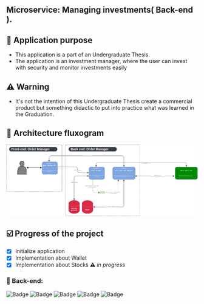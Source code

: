 ## Microservice: Managing investments( Back-end ).

## :pushpin: Application purpose

- This application is a part of an Undergraduate Thesis.
- The application is an investment manager, where the user can invest with security and monitor investments easily

## :warning: Warning

- It's not the intention of this Undergraduate Thesis create a commercial product but something didactic
  to put into practice what was learned in the Graduation.

## :wrench: Architecture fluxogram

![diagram-image](arch-diagram.png)

## :ballot_box_with_check: Progress of the project

- [x] Initialize application
- [x] Implementation about Wallet 
- [x] Implementation about Stocks ⚠ _in progress_

### :robot: Back-end:

![Badge](https://img.shields.io/badge/Spring_Boot--%236DB33F?style=for-the-badge&logo=SpringBoot&color=6DB33F)
![Badge](https://img.shields.io/badge/PostgeSQL--%236DB33F?style=for-the-badge&logo=Postgresql&color=4169E1)
![Badge](https://img.shields.io/badge/Flyway--%2347A248?style=for-the-badge&logo=Flyway&color=CC0200)
![Badge](https://img.shields.io/badge/RabbitMQ--%2347A248?style=for-the-badge&logo=RabbitMQ&color=FF6600)
![Badge](https://img.shields.io/badge/Redis--%2347A248?style=for-the-badge&logo=Redis&color=DC382D)


